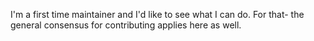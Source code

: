 I'm a first time maintainer and I'd like to see what I can do. 
For that- the general consensus for contributing applies here as well.